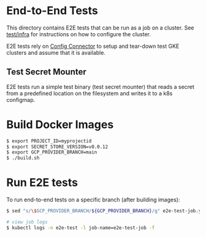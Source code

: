 # End-to-End Tests

This directory contains E2E tests that can be run as a job on a cluster. See [test/infra](test/infra/README.md) for instructions on how to configure the cluster.

E2E tests rely on [Config Connector](https://cloud.google.com/config-connector/docs/overview) to setup and tear-down test GKE clusters and assume that it is available.

## Test Secret Mounter

E2E tests run a simple test binary (test secret mounter) that reads a secret from a predefined location on the filesystem and writes it to a k8s configmap.

# Build Docker Images

```sh
$ export PROJECT_ID=myprojectid
$ export SECRET_STORE_VERSION=v0.0.12
$ export GCP_PROVIDER_BRANCH=main
$ ./build.sh
```

# Run E2E tests
To run end-to-end tests on a specific branch (after building images):

```sh
$ sed "s/\$GCP_PROVIDER_BRANCH/${GCP_PROVIDER_BRANCH}/g" e2e-test-job.yaml.tmpl | kubectl apply -f -

# view job logs
$ kubectl logs -n e2e-test -l job-name=e2e-test-job -f
```
